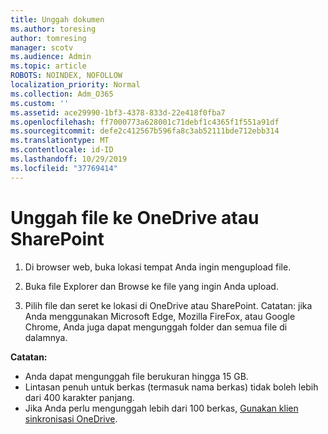 ```yaml
---
title: Unggah dokumen
ms.author: toresing
author: tomresing
manager: scotv
ms.audience: Admin
ms.topic: article
ROBOTS: NOINDEX, NOFOLLOW
localization_priority: Normal
ms.collection: Adm_O365
ms.custom: ''
ms.assetid: ace29990-1bf3-4378-833d-22e418f0fba7
ms.openlocfilehash: ff7000773a628001c71debf1c4365f1f551a91df
ms.sourcegitcommit: defe2c412567b596fa8c3ab52111bde712ebb314
ms.translationtype: MT
ms.contentlocale: id-ID
ms.lasthandoff: 10/29/2019
ms.locfileid: "37769414"
---
```

# <a name="upload-files-to-onedrive-or-sharepoint"></a>Unggah file ke OneDrive atau SharePoint

1. Di browser web, buka lokasi tempat Anda ingin mengupload file.
    
2. Buka file Explorer dan Browse ke file yang ingin Anda upload.
    
3. Pilih file dan seret ke lokasi di OneDrive atau SharePoint. Catatan: jika Anda menggunakan Microsoft Edge, Mozilla FireFox, atau Google Chrome, Anda juga dapat mengunggah folder dan semua file di dalamnya.
    
**Catatan:**

- Anda dapat mengunggah file berukuran hingga 15 GB. 
- Lintasan penuh untuk berkas (termasuk nama berkas) tidak boleh lebih dari 400 karakter panjang. 
- Jika Anda perlu mengunggah lebih dari 100 berkas, [Gunakan klien sinkronisasi OneDrive](https://go.microsoft.com/fwlink/?linkid=866427). 
  

